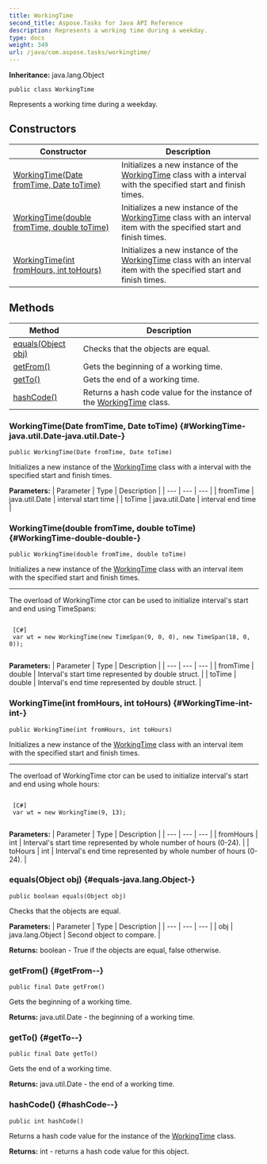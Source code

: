 ```yaml
---
title: WorkingTime
second_title: Aspose.Tasks for Java API Reference
description: Represents a working time during a weekday.
type: docs
weight: 349
url: /java/com.aspose.tasks/workingtime/
---
```


**Inheritance:**
java.lang.Object
```
public class WorkingTime
```

Represents a working time during a weekday.
## Constructors

| Constructor | Description |
| --- | --- |
| [WorkingTime(Date fromTime, Date toTime)](#WorkingTime-java.util.Date-java.util.Date-) | Initializes a new instance of the [WorkingTime](../../com.aspose.tasks/workingtime) class with a interval with the specified start and finish times. |
| [WorkingTime(double fromTime, double toTime)](#WorkingTime-double-double-) | Initializes a new instance of the [WorkingTime](../../com.aspose.tasks/workingtime) class with an interval item with the specified start and finish times. |
| [WorkingTime(int fromHours, int toHours)](#WorkingTime-int-int-) | Initializes a new instance of the [WorkingTime](../../com.aspose.tasks/workingtime) class with an interval item with the specified start and finish times. |
## Methods

| Method | Description |
| --- | --- |
| [equals(Object obj)](#equals-java.lang.Object-) | Checks that the objects are equal. |
| [getFrom()](#getFrom--) | Gets the beginning of a working time. |
| [getTo()](#getTo--) | Gets the end of a working time. |
| [hashCode()](#hashCode--) | Returns a hash code value for the instance of the [WorkingTime](../../com.aspose.tasks/workingtime) class. |
### WorkingTime(Date fromTime, Date toTime) {#WorkingTime-java.util.Date-java.util.Date-}
```
public WorkingTime(Date fromTime, Date toTime)
```


Initializes a new instance of the [WorkingTime](../../com.aspose.tasks/workingtime) class with a interval with the specified start and finish times.

**Parameters:**
| Parameter | Type | Description |
| --- | --- | --- |
| fromTime | java.util.Date | interval start time |
| toTime | java.util.Date | interval end time |

### WorkingTime(double fromTime, double toTime) {#WorkingTime-double-double-}
```
public WorkingTime(double fromTime, double toTime)
```


Initializes a new instance of the [WorkingTime](../../com.aspose.tasks/workingtime) class with an interval item with the specified start and finish times.

--------------------

The overload of WorkingTime ctor can be used to initialize interval's start and end using TimeSpans:
```

 [C#]
 var wt = new WorkingTime(new TimeSpan(9, 0, 0), new TimeSpan(18, 0, 0));
 
```



**Parameters:**
| Parameter | Type | Description |
| --- | --- | --- |
| fromTime | double | Interval's start time represented by double struct. |
| toTime | double | Interval's end time represented by double struct. |

### WorkingTime(int fromHours, int toHours) {#WorkingTime-int-int-}
```
public WorkingTime(int fromHours, int toHours)
```


Initializes a new instance of the [WorkingTime](../../com.aspose.tasks/workingtime) class with an interval item with the specified start and finish times.

--------------------

The overload of WorkingTime ctor can be used to initialize interval's start and end using whole hours:
```

 [C#]
 var wt = new WorkingTime(9, 13);
 
```



**Parameters:**
| Parameter | Type | Description |
| --- | --- | --- |
| fromHours | int | Interval's start time represented by whole number of hours (0-24). |
| toHours | int | Interval's end time represented by whole number of hours (0-24). |

### equals(Object obj) {#equals-java.lang.Object-}
```
public boolean equals(Object obj)
```


Checks that the objects are equal.

**Parameters:**
| Parameter | Type | Description |
| --- | --- | --- |
| obj | java.lang.Object | Second object to compare. |

**Returns:**
boolean - True if the objects are equal, false otherwise.
### getFrom() {#getFrom--}
```
public final Date getFrom()
```


Gets the beginning of a working time.

**Returns:**
java.util.Date - the beginning of a working time.
### getTo() {#getTo--}
```
public final Date getTo()
```


Gets the end of a working time.

**Returns:**
java.util.Date - the end of a working time.
### hashCode() {#hashCode--}
```
public int hashCode()
```


Returns a hash code value for the instance of the [WorkingTime](../../com.aspose.tasks/workingtime) class.

**Returns:**
int - returns a hash code value for this object.
